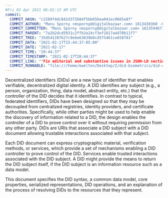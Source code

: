 ```yaml
---
#Fri 02 Apr 2021 06:02:13 AM UTC
commit:
  COMMIT_HASH: "c2289f4dc842d372684f5bb65bea041ec0665e8f"
  COMMIT_AUTHOR: "Manu Sporny <msporny@digitalbazaar.com> 1613430360 -0500"
  COMMIT_COMMITTER: "Manu Sporny <msporny@digitalbazaar.com> 1613594677 -0500"
  COMMIT_PARENT: "7a2b2dcd5931c2ffb3a24cf3ef1817a4d70b11f7"
  COMMIT_TREE: "35d541207627c9ebe63839b0cd575461ce658701"
  COMMIT_DATA: "2021-02-17T15:44:37-05:00"
  COMMIT_DATE: "2021-02-17"
  COMMIT_TIME: "20:44:37"
  COMMIT_TIMESTAMP: "2021-02-17T20:44:37"
  COMMIT_LINE: ""Fix editorial and substantive issues in JSON-LD section."
  COMMIT_RUNNABLE: "file:///home/ewelton/Desktop/I/did-biometrics/did-core-dataset/analysis/gitinfo/c2289f4dc842d372684f5bb65bea041ec0665e8f/snapshot/index.html"
---
```


<section id="abstract">
<p>
<a>Decentralized identifiers</a> (DIDs) are a new type of identifier that
enables verifiable, decentralized digital identity. A <a>DID</a> identifies any
subject (e.g., a person, organization, thing, data model, abstract entity, etc.)
that the controller of the <a>DID</a> decides that it identifies. In contrast to
typical, federated identifiers, <a>DIDs</a> have been designed so that they may
be decoupled from centralized registries, identity providers, and certificate
authorities. Specifically, while other parties might be used to help enable the
discovery of information related to a <a>DID</a>, the design enables the
controller of a <a>DID</a> to prove control over it without requiring permission
from any other party. <a>DIDs</a> are <a>URIs</a> that associate a <a>DID
subject</a> with a <a>DID document</a> allowing trustable interactions
associated with that subject.
    </p>
<p>
Each <a>DID document</a> can express cryptographic material, <a>verification
methods</a>, or <a>services</a>, which provide a set of mechanisms enabling a
<a>DID controller</a> to prove control of the <a>DID</a>. <a>Services</a> enable
trusted interactions associated with the <a>DID subject</a>. A <a>DID</a> might
provide the means to return the <a>DID subject</a> itself, if the <a>DID
subject</a> is an information resource such as a data model.
    </p>
<p>
This document specifies the DID syntax, a common data model, core properties,
serialized representations, DID operations, and an explanation of the process
of resolving DIDs to the resources that they represent.
    </p>
</section>
